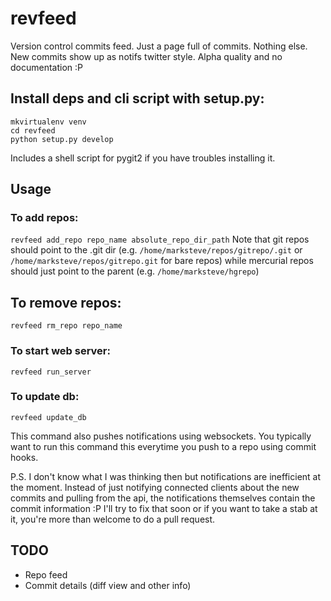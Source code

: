 # revfeed

Version control commits feed. Just a page full of commits. Nothing else. New commits show up as notifs twitter style.
Alpha quality and no documentation :P

## Install deps and cli script with setup.py:
```shell
mkvirtualenv venv
cd revfeed
python setup.py develop
```

Includes a shell script for pygit2 if you have troubles installing it.

## Usage

### To add repos:

`revfeed add_repo repo_name absolute_repo_dir_path`
Note that git repos should point to the .git dir (e.g. `/home/marksteve/repos/gitrepo/.git` or
`/home/marksteve/repos/gitrepo.git` for bare repos) while mercurial repos should just point to the parent (e.g.
`/home/marksteve/hgrepo`)

## To remove repos:
`revfeed rm_repo repo_name`

### To start web server:
`revfeed run_server`

### To update db:
`revfeed update_db`

This command also pushes notifications using websockets. You typically want to run this command this everytime
you push to a repo using commit hooks.

P.S. I don't know what I was thinking then but notifications are inefficient at the moment. Instead of just notifying
connected clients about the new commits and pulling from the api, the notifications themselves contain the commit
information :P I'll try to fix that soon or if you want to take a stab at it, you're more than welcome to do a pull
request.


## TODO

* Repo feed
* Commit details (diff view and other info)


